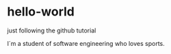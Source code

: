 # hello-world
just following the github tutorial

I´m a student of software engineering who loves sports.
